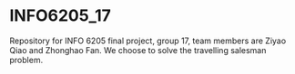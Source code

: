 # INFO6205_17
Repository for INFO 6205 final project, group 17, team members are Ziyao Qiao and Zhonghao Fan. 
We choose to solve the travelling salesman problem.
